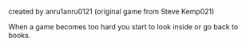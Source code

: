 created by anru1anru0121 (original game from Steve Kemp021)

When a game becomes too hard you start to look inside or go back to books.

